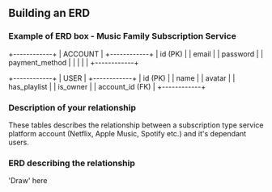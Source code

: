 ## Building an ERD 

### Example of ERD box - Music Family Subscription Service

+------------+
| ACCOUNT    |
+------------+
| id (PK)    |
| email      |
| password   |
| payment_method |
|            |
|            |
+------------+

+------------+
| USER       |
+------------+
|  id (PK)   |
|  name      |
|  avatar    |
| has_playlist |
| is_owner   |
| account_id (FK) |
+------------+

### Description of your relationship

These tables describes the relationship between a 
subscription type service platform account (Netflix, Apple Music, Spotify etc.) and it's dependant users.


### ERD describing the relationship

'Draw' here
